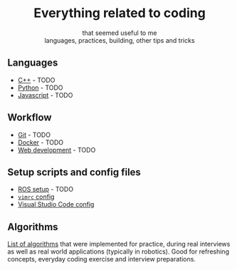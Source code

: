 <h1 align="center">Everything related to coding</h1>
<p align="center">
    that seemed useful to me
    <br>
    languages, practices, building, other tips and tricks
</p>

## Languages

* [C++](languages/cpp/) - TODO
* [Python](languages/python/) - TODO
* [Javascript](languages/javascript/) - TODO

## Workflow

* [Git](workflows/git.md) - TODO
* [Docker](workflows/docker.md) - TODO
* [Web development](workflows/webdev.md) - TODO

## Setup scripts and config files

* [ROS setup](ros_setup.md) - TODO
* [`vimrc` config](configs/basic_vimrc)
* [Visual Studio Code config](configs/vs_code_settings.json)

## Algorithms

[List of algorithms](algorithms/) that were implemented for practice, during real interviews as well as real world applications (typically in robotics). Good for refreshing concepts, everyday coding exercise and interview preparations. 
